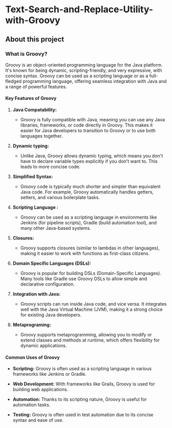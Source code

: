 # Text-Search-and-Replace-Utility-with-Groovy  

## About this project  

### What is Groovy?  

Groovy is an object-oriented programming language for the Java platform. It's known for being dynamic, scripting-friendly, and very expressive, with concise syntax. Groovy can be used as a scripting language or as a full-fledged programming language, offering seamless integration with Java and a range of powerful features.  

#### Key Features of Groovy

1. **Java Compatability:**
    - Groovy is fully compatible with Java, meaning you can use any Java libraries, frameworks, or code directly in Groovy. This makes it easier for Java developers to transition to Groovy or to use both languages together.
  
2. **Dynamic typing:**
    - Unlike Java, Groovy allows dynamic typing, which means you don't have to declare variable types explicitly if you don’t want to. This leads to more concise code.

3. **Simplified Syntax:**
    - Groovy code is typically much shorter and simpler than equivalent Java code. For example, Groovy automatically handles getters, setters, and various boilerplate tasks.

4. **Scripting Language :**
    - Groovy can be used as a scripting language in environments like Jenkins (for pipeline scripts), Gradle (build automation tool), and many other Java-based systems.
  
5. **Closures:**
    - Groovy supports closures (similar to lambdas in other languages), making it easier to work with functions as first-class citizens.

6. **Domain Specific Languages (DSLs):**
    - Groovy is popular for building DSLs (Domain-Specific Languages). Many tools like Gradle use Groovy DSLs to allow simple and declarative configuration.

7. **Integration with Java:**
    - Groovy scripts can run inside Java code, and vice versa. It integrates well with the Java Virtual Machine (JVM), making it a strong choice for existing Java developers.
  
8. **Metaprograming:**
    - Groovy supports metaprogramming, allowing you to modify or extend classes and methods at runtime, which offers flexibility for dynamic applications.
  
#### Common Uses of Groovy  

- **Scripting:** Groovy is often used as a scripting language in various frameworks like Jenkins or Gradle.
  
- **Web Development:** With frameworks like Grails, Groovy is used for building web applications.
  
- **Automation:** Thanks to its scripting nature, Groovy is useful for automation tasks.
  
- **Testing:** Groovy is often used in test automation due to its concise syntax and ease of use.
